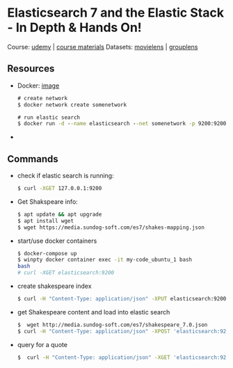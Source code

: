 # Elasticsearch 7 and the Elastic Stack - In Depth & Hands On!

Course: [udemy](https://www.udemy.com/course/elasticsearch-7-and-elastic-stack/) | [course materials](https://sundog-education.com/elasticsearch)
Datasets: [movielens](https://movielens.org/) | [grouplens](https://grouplens.org/)

## Resources
* Docker: [image](https://hub.docker.com/_/elasticsearch)
  ```cmd
  # create network
  $ docker network create somenetwork

  # run elastic search
  $ docker run -d --name elasticsearch --net somenetwork -p 9200:9200 -p 9300:9300 -e "discovery.type=single-node" elasticsearch:7.6.0
  ```
*

## Commands
* check if elastic search is running:
  ```bash
  $ curl -XGET 127.0.0.1:9200

* Get Shakspeare info:
  ```bash
  $ apt update && apt upgrade
  $ apt install wget
  $ wget https://media.sundog-soft.com/es7/shakes-mapping.json
  ```

* start/use docker containers
  ```bash
  $ docker-compose up
  $ winpty docker container exec -it my-code_ubuntu_1 bash
  bash
  # curl -XGET elasticsearch:9200
  ```

* create shakespeare index
  ```bash
  $ curl -H "Content-Type: application/json" -XPUT elasticsearch:9200/shakespeare --data-binary @shakes-mapping.js
  ```
* get Shakespeare content and load into elastic search
  ```bash
  $  wget http://media.sundog-soft.com/es7/shakespeare_7.0.json
  $ curl -H "Content-Type: application/json" -XPOST 'elasticsearch:9200/shakespeare/_bulk' --data-binary @shakespeare_7.0.json
  ```
* query for a quote
  ```bash
  $  curl -H "Content-Type: application/json" -XGET 'elasticsearch:9200/shakespeare/_search?pretty' -d '{ "query": { "match_phrase": { "text_entry": "to be or not to be" }}}'
  ```